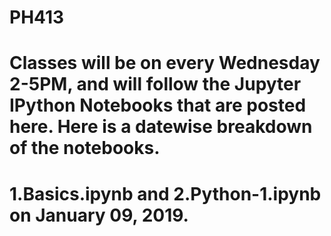 # PH413

# Classes will be on every Wednesday 2-5PM, and will follow the Jupyter IPython Notebooks that are posted here. Here is a datewise breakdown of the notebooks.

# 1.Basics.ipynb and 2.Python-1.ipynb on January 09, 2019.


